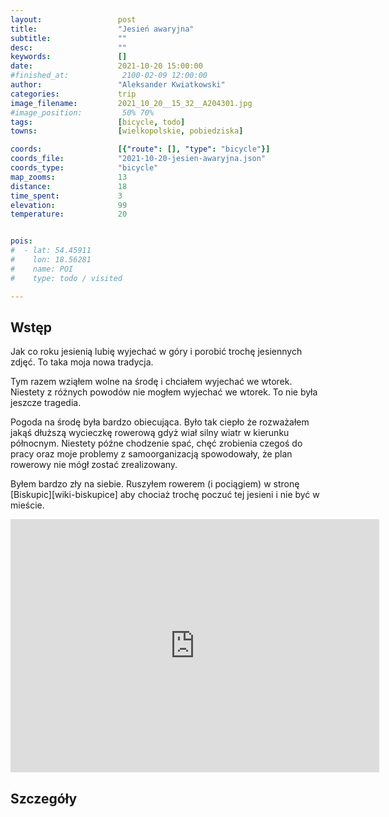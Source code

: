 ```yaml
---
layout:                 post
title:                  "Jesień awaryjna"
subtitle:               ""
desc:                   ""
keywords:               []
date:                   2021-10-20 15:00:00
#finished_at:            2100-02-09 12:00:00
author:                 "Aleksander Kwiatkowski"
categories:             trip
image_filename:         2021_10_20__15_32__A204301.jpg
#image_position:         50% 70%
tags:                   [bicycle, todo]
towns:                  [wielkopolskie, pobiedziska]

coords:                 [{"route": [], "type": "bicycle"}]
coords_file:            "2021-10-20-jesien-awaryjna.json"
coords_type:            "bicycle"
map_zooms:              13
distance:               18
time_spent:             3
elevation:              99
temperature:            20


pois:
#  - lat: 54.45911
#    lon: 18.56281
#    name: POI
#    type: todo / visited

---
```



## Wstęp

Jak co roku jesienią lubię wyjechać w góry i porobić trochę jesiennych zdjęć.
To taka moja nowa tradycja.

Tym razem wziąłem wolne na środę i chciałem wyjechać we wtorek. Niestety z
różnych powodów nie mogłem wyjechać we wtorek. To nie była jeszcze tragedia.

Pogoda na środę była bardzo obiecująca. Było tak ciepło że rozważałem jakąś dłuższą
wycieczkę rowerową gdyż wiał silny wiatr w kierunku północnym. Niestety późne
chodzenie spać, chęć zrobienia czegoś do pracy oraz moje problemy z samoorganizacją
spowodowały, że plan rowerowy nie mógł zostać zrealizowany.

Byłem bardzo zły na siebie. Ruszyłem rowerem (i pociągiem)
w stronę [Biskupic][wiki-biskupice] aby chociaż trochę poczuć tej
jesieni i nie być w mieście.

<iframe height='405' width='590' frameborder='0' allowtransparency='true' scrolling='no' src='https://www.strava.com/activities/6141137978/embed/06e59ac6d6fdec49c5b2d6fce34bd5fd420b0eb8'></iframe>

## Szczegóły
